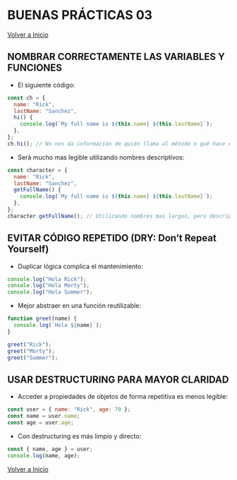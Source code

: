 # BUENAS PRÁCTICAS 03

[Volver a Inicio](../../README.md)

## NOMBRAR CORRECTAMENTE LAS VARIABLES Y FUNCIONES

- El siguiente código:

```js
const ch = {
  name: "Rick",
  lastName: "Sanchez",
  hi() {
    console.log(`My full name is ${this.name} ${this.lastName}`);
  },
};
ch.hi(); // No nos da información de quién llama al método o qué hace el método...
```

- Será mucho mas legible utilizando nombres descriptivos:

```js
const character = {
  name: "Rick",
  lastName: "Sanchez",
  getFullName() {
    console.log(`My full name is ${this.name} ${this.lastName}`);
  },
};
character.getFullName(); // Utilizando nombres mas largos, pero descriptivos...
```

## EVITAR CÓDIGO REPETIDO (DRY: Don’t Repeat Yourself)

- Duplicar lógica complica el mantenimiento:

```js
console.log("Hola Rick");
console.log("Hola Morty");
console.log("Hola Summer");
```

- Mejor abstraer en una función reutilizable:

```js
function greet(name) {
  console.log(`Hola ${name}`);
}

greet("Rick");
greet("Morty");
greet("Summer");
```

## USAR DESTRUCTURING PARA MAYOR CLARIDAD

- Acceder a propiedades de objetos de forma repetitiva es menos legible:

```js
const user = { name: "Rick", age: 70 };
const name = user.name;
const age = user.age;
```

- Con destructuring es más limpio y directo:

```js
const { name, age } = user;
console.log(name, age);
```

[Volver a Inicio](../../README.md)
